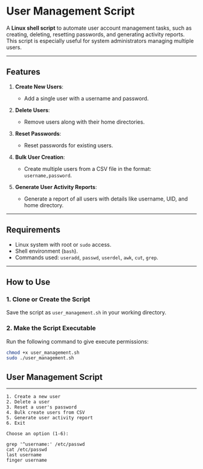 # User Management Script

A **Linux shell script** to automate user account management tasks, such as creating, deleting, resetting passwords, and generating activity reports. This script is especially useful for system administrators managing multiple users.

---

## Features
1. **Create New Users**:
   - Add a single user with a username and password.

2. **Delete Users**:
   - Remove users along with their home directories.

3. **Reset Passwords**:
   - Reset passwords for existing users.

4. **Bulk User Creation**:
   - Create multiple users from a CSV file in the format: `username,password`.

5. **Generate User Activity Reports**:
   - Generate a report of all users with details like username, UID, and home directory.

---

## Requirements
- Linux system with root or `sudo` access.
- Shell environment (`bash`).
- Commands used: `useradd`, `passwd`, `userdel`, `awk`, `cut`, `grep`.

---

## How to Use

### 1. Clone or Create the Script
Save the script as `user_management.sh` in your working directory.

### 2. Make the Script Executable
Run the following command to give execute permissions:
```bash
chmod +x user_management.sh
sudo ./user_management.sh
```

## User Management Script
-----------------------
```
1. Create a new user
2. Delete a user
3. Reset a user's password
4. Bulk create users from CSV
5. Generate user activity report
6. Exit

Choose an option (1-6):
```

```
grep '^username:' /etc/passwd
cat /etc/passwd
last username
finger username 
```
